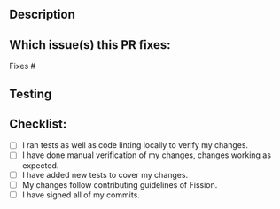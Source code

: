 <!--  Thanks for sending a pull request! We request you provide detailed description as much as possibe. -->

## Description
<!--- Describe your changes in detail -->
<!-- Typically try to give details of what, why and how of the PR changes -->

## Which issue(s) this PR fixes:
<!--
*Automatically closes linked issue when PR is merged.
Usage: `Fixes #<issue number>`, or `Fixes (paste link of issue)`.
-->
Fixes #

## Testing
<!--- Please describe in detail how you tested your changes. -->

## Checklist:
<!-- Please tick following checkboxes as per your understanding. -->
- [ ] I ran tests as well as code linting locally to verify my changes. 
- [ ] I have done manual verification of my changes, changes working as expected.
- [ ] I have added new tests to cover my changes.
- [ ] My changes follow contributing guidelines of Fission.
- [ ] I have signed all of my commits.
